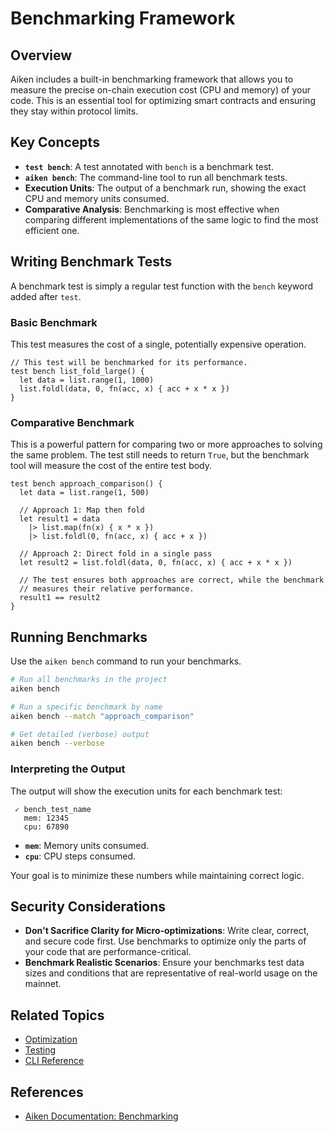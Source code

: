 # Benchmarking Framework

## Overview

Aiken includes a built-in benchmarking framework that allows you to measure the precise on-chain execution cost (CPU and memory) of your code. This is an essential tool for optimizing smart contracts and ensuring they stay within protocol limits.

## Key Concepts

- **`test bench`**: A test annotated with `bench` is a benchmark test.
- **`aiken bench`**: The command-line tool to run all benchmark tests.
- **Execution Units**: The output of a benchmark run, showing the exact CPU and memory units consumed.
- **Comparative Analysis**: Benchmarking is most effective when comparing different implementations of the same logic to find the most efficient one.

## Writing Benchmark Tests

A benchmark test is simply a regular test function with the `bench` keyword added after `test`.

### Basic Benchmark

This test measures the cost of a single, potentially expensive operation.

```aiken
// This test will be benchmarked for its performance.
test bench list_fold_large() {
  let data = list.range(1, 1000)
  list.foldl(data, 0, fn(acc, x) { acc + x * x })
}
```

### Comparative Benchmark

This is a powerful pattern for comparing two or more approaches to solving the same problem. The test still needs to return `True`, but the benchmark tool will measure the cost of the entire test body.

```aiken
test bench approach_comparison() {
  let data = list.range(1, 500)

  // Approach 1: Map then fold
  let result1 = data
    |> list.map(fn(x) { x * x })
    |> list.foldl(0, fn(acc, x) { acc + x })

  // Approach 2: Direct fold in a single pass
  let result2 = list.foldl(data, 0, fn(acc, x) { acc + x * x })

  // The test ensures both approaches are correct, while the benchmark
  // measures their relative performance.
  result1 == result2
}
```

## Running Benchmarks

Use the `aiken bench` command to run your benchmarks.

```bash
# Run all benchmarks in the project
aiken bench

# Run a specific benchmark by name
aiken bench --match "approach_comparison"

# Get detailed (verbose) output
aiken bench --verbose
```

### Interpreting the Output

The output will show the execution units for each benchmark test:

```
 ✓ bench_test_name
   mem: 12345
   cpu: 67890
```

- **`mem`**: Memory units consumed.
- **`cpu`**: CPU steps consumed.

Your goal is to minimize these numbers while maintaining correct logic.

## Security Considerations

- **Don't Sacrifice Clarity for Micro-optimizations**: Write clear, correct, and secure code first. Use benchmarks to optimize only the parts of your code that are performance-critical.
- **Benchmark Realistic Scenarios**: Ensure your benchmarks test data sizes and conditions that are representative of real-world usage on the mainnet.

## Related Topics

- [Optimization](./optimization.md)
- [Testing](../language/testing.md)
- [CLI Reference](../references/quick-reference.md)

## References

- [Aiken Documentation: Benchmarking](https://aiken-lang.org/fundamentals/testing#benchmarking)
